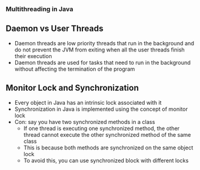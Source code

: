### Multithreading in Java

## Daemon vs User Threads

- Daemon threads are low priority threads that run in the background and do not prevent the JVM from exiting when all the user threads finish their execution
- Daemon threads are used for tasks that need to run in the background without affecting the termination of the program

## Monitor Lock and Synchronization

- Every object in Java has an intrinsic lock associated with it
- Synchronization in Java is implemented using the concept of monitor lock
- Con: say you have two synchronized methods in a class
    - If one thread is executing one synchronized method, the other thread cannot execute the other synchronized method of the same class
    - This is because both methods are synchronized on the same object lock
    - To avoid this, you can use synchronized block with different locks
